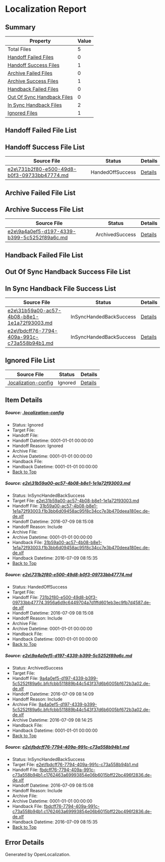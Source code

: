 # <a name='report-top'></a> Localization Report

## Summary
 Property | Value 
 -------- | ----- 
 Total Files | 5
[ Handoff Failed Files ](#handoff-failed-list)| 0
[ Handoff Success Files ](#handoff-success-list)| 1
[ Archive Failed Files ](#archive-failed-list)| 0
[ Archive Success Files ](#archive-success-list)| 1
[ Handback Failed Files ](#handback-failed-list)| 0
[ Out Of Sync Handback Files ](#outofsync-handback-success-list)| 0
[ In Sync Handback Files ](#insync-handback-success-list)| 2
[ Ignored Files ](#ignored-list)| 1

## <a name='handoff-failed-list'></a> Handoff Failed File List

## <a name='handoff-success-list'></a> Handoff Success File List
 Source File | Status | Details 
 ----------- | ------ | ------- 
 [e2e\731b2f80-e500-49d8-b0f3-09733bb47774.md](https://github.com/OpenLocalizationTestOrg/oltest/blob/1fea603491151e700c1806ebc3b2ec0f574abd71/e2e/731b2f80-e500-49d8-b0f3-09733bb47774.md) | HandedOffSuccess | [Details](#49d89aa5eb0913a721530e1c65f8d57625a661ff2)

## <a name='archive-failed-list'></a> Archive Failed File List

## <a name='archive-success-list'></a> Archive Success File List
 Source File | Status | Details 
 ----------- | ------ | ------- 
 [e2e\9a4a0ef5-d197-4339-b399-5c5252f89a6c.md](https://github.com/OpenLocalizationTestOrg/oltest/blob/1167c09a2d4b884efe7e3d65719bf27725de79d8/e2e/9a4a0ef5-d197-4339-b399-5c5252f89a6c.md) | ArchivedSuccess | [Details](#2ac3e02970ca6823e28203f2516ad8b1dea5d5193)

## <a name='handback-failed-list'></a> Handback Failed File List

## <a name='outofsync-handback-success-list'></a> Out Of Sync Handback Success File List

## <a name='insync-handback-success-list'></a> In Sync Handback File Success List
 Source File | Status | Details 
 ----------- | ------ | ------- 
 [e2e\31b59a00-ac57-4b08-b8e1-1e1a72f93003.md](https://github.com/OpenLocalizationTestOrg/oltest/blob/68c2777ef051a00d80c813ec2757dfdd8f61acf8/e2e/31b59a00-ac57-4b08-b8e1-1e1a72f93003.md) | InSyncHandedBackSuccess | [Details](#b15c1bed5052b056cbd1b543e27b880cc23392231)
 [e2e\fbdcff76-7794-409a-991c-c73a558b94b1.md](https://github.com/OpenLocalizationTestOrg/oltest/blob/68c2777ef051a00d80c813ec2757dfdd8f61acf8/e2e/fbdcff76-7794-409a-991c-c73a558b94b1.md) | InSyncHandedBackSuccess | [Details](#fbb686be9451ca09642c70de121264c296531af54)

## <a name='ignored-list'></a> Ignored File List
 Source File | Status | Details 
 ----------- | ------ | ------- 
 [.localization-config](https://github.com/OpenLocalizationTestOrg/oltest/blob/68c2777ef051a00d80c813ec2757dfdd8f61acf8/.localization-config) | Ignored | [Details](#3d4f252ac210baf56311d7e97dcc2db10974dbd20)

## Item Details
##### <a name='3d4f252ac210baf56311d7e97dcc2db10974dbd20'></a> Source: [.localization-config](https://github.com/OpenLocalizationTestOrg/oltest/blob/68c2777ef051a00d80c813ec2757dfdd8f61acf8/.localization-config)
* Status: Ignored
* Target File: 
* Handoff File: 
* Handoff Datetime: 0001-01-01 00:00:00
* Handoff Reason: Ignored
* Archive File: 
* Archive Datetime: 0001-01-01 00:00:00
* Handback File: 
* Handback Datetime: 0001-01-01 00:00:00
* [Back to Top](#report-top)

##### <a name='b15c1bed5052b056cbd1b543e27b880cc23392231'></a> Source: [e2e\31b59a00-ac57-4b08-b8e1-1e1a72f93003.md](https://github.com/OpenLocalizationTestOrg/oltest/blob/68c2777ef051a00d80c813ec2757dfdd8f61acf8/e2e/31b59a00-ac57-4b08-b8e1-1e1a72f93003.md)
* Status: InSyncHandedBackSuccess
* Target File: [e2e\31b59a00-ac57-4b08-b8e1-1e1a72f93003.md](https://github.com/OpenLocalizationTestOrg/oltest-dede-fly/blob/8d147b0ddfd2698a4b8872c57926a95e567c68c5/e2e/31b59a00-ac57-4b08-b8e1-1e1a72f93003.md)
* Handoff File: [31b59a00-ac57-4b08-b8e1-1e1a72f93003.f1b3bb6d09458ac95f8c34cc7e3b470deea180ec.de-de.xlf](https://github.com/OpenLocalizationTestOrg/olhandoff-e2e/blob/5c98707fd1635461dbcb9a5e0baf72c63d6c4ea3/ol-handoff/OpenLocalizationTestOrg/oltest-dede-fly/ci/31b59a00-ac57-4b08-b8e1-1e1a72f93003.f1b3bb6d09458ac95f8c34cc7e3b470deea180ec.de-de.xlf)
* Handoff Datetime: 2016-07-09 08:15:08
* Handoff Reason: Include
* Archive File: 
* Archive Datetime: 0001-01-01 00:00:00
* Handback File: [31b59a00-ac57-4b08-b8e1-1e1a72f93003.f1b3bb6d09458ac95f8c34cc7e3b470deea180ec.de-de.xlf](https://github.com/OpenLocalizationTestOrg/olhandback-e2e/blob/f03a53f59aa80336a6db8ed0b4a34a9595de6958/ol-handback/OpenLocalizationTestOrg/oltest-dede-fly/ci/31b59a00-ac57-4b08-b8e1-1e1a72f93003.f1b3bb6d09458ac95f8c34cc7e3b470deea180ec.de-de.xlf)
* Handback Datetime: 2016-07-09 08:15:35
* [Back to Top](#report-top)

##### <a name='49d89aa5eb0913a721530e1c65f8d57625a661ff2'></a> Source: [e2e\731b2f80-e500-49d8-b0f3-09733bb47774.md](https://github.com/OpenLocalizationTestOrg/oltest/blob/1fea603491151e700c1806ebc3b2ec0f574abd71/e2e/731b2f80-e500-49d8-b0f3-09733bb47774.md)
* Status: HandedOffSuccess
* Target File: 
* Handoff File: [731b2f80-e500-49d8-b0f3-09733bb47774.3956a6d9c6449704a7d1ffd601eb3ec9fb7d4587.de-de.xlf](https://github.com/OpenLocalizationTestOrg/olhandoff-e2e/blob/5c98707fd1635461dbcb9a5e0baf72c63d6c4ea3/ol-handoff/OpenLocalizationTestOrg/oltest-dede-fly/ci/731b2f80-e500-49d8-b0f3-09733bb47774.3956a6d9c6449704a7d1ffd601eb3ec9fb7d4587.de-de.xlf)
* Handoff Datetime: 2016-07-09 08:15:08
* Handoff Reason: Include
* Archive File: 
* Archive Datetime: 0001-01-01 00:00:00
* Handback File: 
* Handback Datetime: 0001-01-01 00:00:00
* [Back to Top](#report-top)

##### <a name='2ac3e02970ca6823e28203f2516ad8b1dea5d5193'></a> Source: [e2e\9a4a0ef5-d197-4339-b399-5c5252f89a6c.md](https://github.com/OpenLocalizationTestOrg/oltest/blob/1167c09a2d4b884efe7e3d65719bf27725de79d8/e2e/9a4a0ef5-d197-4339-b399-5c5252f89a6c.md)
* Status: ArchivedSuccess
* Target File: 
* Handoff File: [9a4a0ef5-d197-4339-b399-5c5252f89a6c.bfcfcbb511889b44c543f37d6b6005bf672b3a02.de-de.xlf](https://github.com/OpenLocalizationTestOrg/olhandoff-e2e/blob/af0bbec5c3d7a2df173b28321d239872fcb54a6a/ol-handoff/OpenLocalizationTestOrg/oltest-dede-fly/ci/ht/9a4a0ef5-d197-4339-b399-5c5252f89a6c.bfcfcbb511889b44c543f37d6b6005bf672b3a02.de-de.xlf)
* Handoff Datetime: 2016-07-09 08:14:09
* Handoff Reason: Include
* Archive File: [9a4a0ef5-d197-4339-b399-5c5252f89a6c.bfcfcbb511889b44c543f37d6b6005bf672b3a02.de-de.xlf](https://github.com/OpenLocalizationTestOrg/olhandoff-e2e/blob/607234a61edd9542504769d8777b2d832a2cf9aa/ol-archive/OpenLocalizationTestOrg/oltest-dede-fly/ci/ht/9a4a0ef5-d197-4339-b399-5c5252f89a6c.bfcfcbb511889b44c543f37d6b6005bf672b3a02.de-de.xlf)
* Archive Datetime: 2016-07-09 08:14:25
* Handback File: 
* Handback Datetime: 0001-01-01 00:00:00
* [Back to Top](#report-top)

##### <a name='fbb686be9451ca09642c70de121264c296531af54'></a> Source: [e2e\fbdcff76-7794-409a-991c-c73a558b94b1.md](https://github.com/OpenLocalizationTestOrg/oltest/blob/68c2777ef051a00d80c813ec2757dfdd8f61acf8/e2e/fbdcff76-7794-409a-991c-c73a558b94b1.md)
* Status: InSyncHandedBackSuccess
* Target File: [e2e\fbdcff76-7794-409a-991c-c73a558b94b1.md](https://github.com/OpenLocalizationTestOrg/oltest-dede-fly/blob/8d147b0ddfd2698a4b8872c57926a95e567c68c5/e2e/fbdcff76-7794-409a-991c-c73a558b94b1.md)
* Handoff File: [fbdcff76-7794-409a-991c-c73a558b94b1.c1762463a69993854e06b6015bff22bc496f2836.de-de.xlf](https://github.com/OpenLocalizationTestOrg/olhandoff-e2e/blob/5c98707fd1635461dbcb9a5e0baf72c63d6c4ea3/ol-handoff/OpenLocalizationTestOrg/oltest-dede-fly/ci/fbdcff76-7794-409a-991c-c73a558b94b1.c1762463a69993854e06b6015bff22bc496f2836.de-de.xlf)
* Handoff Datetime: 2016-07-09 08:15:08
* Handoff Reason: Include
* Archive File: 
* Archive Datetime: 0001-01-01 00:00:00
* Handback File: [fbdcff76-7794-409a-991c-c73a558b94b1.c1762463a69993854e06b6015bff22bc496f2836.de-de.xlf](https://github.com/OpenLocalizationTestOrg/olhandback-e2e/blob/f03a53f59aa80336a6db8ed0b4a34a9595de6958/ol-handback/OpenLocalizationTestOrg/oltest-dede-fly/ci/fbdcff76-7794-409a-991c-c73a558b94b1.c1762463a69993854e06b6015bff22bc496f2836.de-de.xlf)
* Handback Datetime: 2016-07-09 08:15:35
* [Back to Top](#report-top)


## Error Details

Generated by OpenLocalization.
